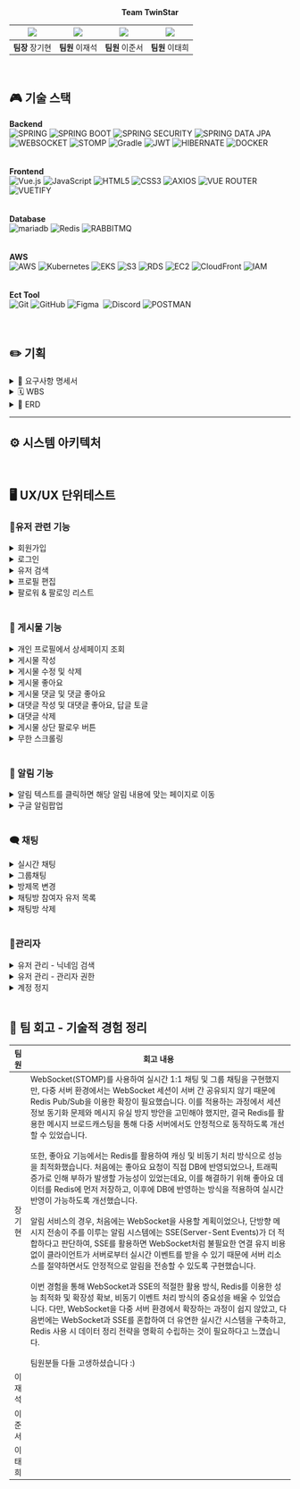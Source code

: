   <div style="text-align: center;">
  <strong>Team TwinStar</strong>
</div>

| <a href="https://github.com/ki-hyun-Jang"><img src="https://avatars.githubusercontent.com/u/185437523?v=4" width="220px" /></a> | <a href="https://github.com/leejaeseok-98"><img src="https://avatars.githubusercontent.com/u/185016962?v=4" width="220px" /></a> | <a href="https://github.com/LetsSeeTerrapin"><img src="https://avatars.githubusercontent.com/u/188145635?v=4" width="220px" /></a> | <a href="https://github.com/SWEETP0T4T0"><img src="https://avatars.githubusercontent.com/u/185882822?v=4" width="220px" /></a> |
| :---: | :---: | :---: | :---: |
| **팀장** 장기현 | **팀원** 이재석 | **팀원** 이준서 | **팀원** 이태희 |

<br>

## 🎮 기술 스택

**Backend**
<br>
![SPRING](https://img.shields.io/badge/Spring-6DB33F?style=for-the-badge&logo=Spring&logoColor=white)
![SPRING BOOT](https://img.shields.io/badge/Spring_Boot-6DB33F?style=for-the-badge&logo=Spring%20Boot&logoColor=white)
![SPRING SECURITY](https://img.shields.io/badge/Spring_Security-6DB33F?style=for-the-badge&logo=springsecurity&logoColor=white)
![SPRING DATA JPA](https://img.shields.io/badge/Spring_Data_JPA-6DB33F?style=for-the-badge&logo=Spring%20Boot&logoColor=white)
![WEBSOCKET](https://img.shields.io/badge/WebSocket-010101?style=for-the-badge&logo=socketdotio&logoColor=white)
![STOMP](https://img.shields.io/badge/STOMP-010101?style=for-the-badge)
![Gradle](https://img.shields.io/badge/Gradle-02303A?style=for-the-badge&logo=gradle&logoColor=white)
![JWT](https://img.shields.io/badge/JWT-000000?style=for-the-badge&logo=json-web-tokens&logoColor=white)
![HIBERNATE](https://img.shields.io/badge/Hibernate-59666C?style=for-the-badge&logo=hibernate&logoColor=white)
![DOCKER](https://img.shields.io/badge/Docker-2496ED?style=for-the-badge&logo=docker&logoColor=white)
<br>
<br>
<br>
**Frontend**
<br>
![Vue.js](https://img.shields.io/badge/vue.js-4FC08D?style=for-the-badge&logo=vue.js&logoColor=white)
![JavaScript](https://img.shields.io/badge/javascript-F7DF1E?style=for-the-badge&logo=javascript&logoColor=black)
![HTML5](https://img.shields.io/badge/html5-E34F26?style=for-the-badge&logo=html5&logoColor=white)
![CSS3](https://img.shields.io/badge/CSS3-1867C0?style=for-the-badge&logo=css3&logoColor=white)
![AXIOS](https://img.shields.io/badge/Axios-5A29E4?style=for-the-badge&logo=axios&logoColor=white)
![VUE ROUTER](https://img.shields.io/badge/Vue_Router-4FC08D?style=for-the-badge&logo=vue.js&logoColor=white)
![VUETIFY](https://img.shields.io/badge/Vuetify-1867C0?style=for-the-badge&logo=vuetify&logoColor=white)
<br>
<br>
<br>
**Database**
<br>
![mariadb](https://img.shields.io/badge/mariadb-003545?style=for-the-badge&logo=mariadb&logoColor=white)
![Redis](https://img.shields.io/badge/redis-%23DD0031.svg?style=for-the-badge&logo=redis&logoColor=white)
![RABBITMQ](https://img.shields.io/badge/RabbitMQ-FF6600?style=for-the-badge&logo=rabbitmq&logoColor=white)
<br>
<br>
<br>
**AWS**
<br>
![AWS](https://img.shields.io/badge/AWS-232F3E?style=for-the-badge&logo=amazon-aws&logoColor=white)
![Kubernetes](https://img.shields.io/badge/Kubernetes-326CE5?style=for-the-badge&logo=kubernetes&logoColor=white)
![EKS](https://img.shields.io/badge/Amazon%20EKS-FF9900?style=for-the-badge&logo=kubernetes&logoColor=white)
![S3](https://img.shields.io/badge/Amazon%20S3-569A31?style=for-the-badge&logo=amazon-s3&logoColor=white)
![RDS](https://img.shields.io/badge/Amazon%20RDS-527FFF?style=for-the-badge&logo=amazon-rds&logoColor=white)
![EC2](https://img.shields.io/badge/Amazon%20EC2-F38B00?style=for-the-badge&logo=amazon-ec2&logoColor=white)
![CloudFront](https://img.shields.io/badge/Amazon%20CloudFront-EC7211?style=for-the-badge&logo=cloudflare&logoColor=white)
![IAM](https://img.shields.io/badge/AWS%20IAM-FF4F8B?style=for-the-badge&logo=amazon-aws&logoColor=white)
<br>
<br>
<br>
**Ect Tool**
<br>
![Git](https://img.shields.io/badge/git-F05032?style=for-the-badge&logo=git&logoColor=white)
![GitHub](https://img.shields.io/badge/Github-181717?style=for-the-badge&logo=Github&logoColor=white)
![Figma](https://img.shields.io/badge/figma-%23F24E1E.svg?style=for-the-badge&logo=figma&logoColor=white)
&nbsp;![Discord](https://img.shields.io/badge/Discord-%235865F2.svg?style=for-the-badge&logo=discord&logoColor=white)
![POSTMAN](https://img.shields.io/badge/Postman-FF6C37?style=for-the-badge&logo=postman&logoColor=white)
<br>
<br>
<br>

## ✏️ 기획
<details>
<summary>📝 요구사항 명세서</summary>
  
| 화면 | 구현 기능 | 작성자 | 설명 |
|------|-----------|------------|----------------------------------------------------------------------------------------------------|
| 🟩 **로그인** | 회원가입 | 🔵 **장기현** | 아이디(필수), 비밀번호(필수), 성별(필수),<br> 닉네임 (중복검사, 필수) 입력 |
| 🟩 **로그인** | 자동 로그인 | 🔵 **장기현** | 이전에 로그인화면에서 자동로그인 팝업 체크 후 로그인할 경우,<br> 이후 자동 로그인이 가능하다. |
| 🟩 **로그인** | 이메일 중복 체크 | 🟡 **이재석** | 회원가입 시 이메일 중복 체크한다. |
| 🟦 **프로필** | 개인 프로필 입력 | 🟡 **이재석** | 닉네임(필수, 중복X 변경O),<br> 프로필사진(선택), 성별(필수) 입력 |
| 🟦 **프로필** | 프로필 사진 변경 가능 | 🟡 **이재석** | 프로필 사진은 jpg, jpeg, png 확장자만<br> 업로드 가능하며, 비울 수 있다. |
| 🟦 **프로필** | 팔로우/팔로워 | 🟠 **이준서** | 회원이 팔로우한 목록, 팔로워 목록을 볼 수 있으며,<br> 각자 인원수가 나타난다. |
| 🟦 **프로필** | 프로필 텍스트 변경 | 🟡 **이재석** | 프로필 내용을 변경할 수 있다. |
| 🟦 **프로필** | 계정 공개 범위 변경 | 🟡 **이재석** | 계정 공개 범위 변경 가능하다. |
| 🟦 **프로필** | 게시물 노출 | 🟡 **이재석** | 내가 올린 게시물들이 모여져 노출되어 있다. |
| 🟦 **프로필** | 게시물 로딩 | 🟡 **이재석** | 12개씩 보이며, 스크롤링할 때마다 추가적으로 로드된다. |
| 🟧 **게시글** | 게시글 작성 | 🔵 **장기현** | 사진, 동영상, 글을 작성할 수 있다.<br> 해시태그 및 맞팔로워 태그가 가능하다. |
| 🟧 **게시글** | 게시물 게시일 | 🔵 **장기현** | 게시글 작성 시 1일전, 일주일전,<br> 한 달전, 일년전과 같은 방식으로 나타난다. |
| 🟧 **게시글** | 게시물 범위 | 🔵 **장기현** | 게시자의 기준으로 게시물의 게시물 노출,<br> 댓글달기 범위 설정 가능 |
| 🟧 **게시글** | 게시글 수정 | 🔵 **장기현** | 게시글을 수정할 수 있으며,<br> 사진과 동영상은 수정 불가. 텍스트와 태그 수정 가능 |
| 🟧 **게시글** | 게시글 삭제 | 🔵 **장기현** | 게시글을 삭제할 수 있다. |
| 🟧 **게시글** | 게시글 좋아요 | 🔵 **장기현** | 게시글에 좋아요를 할 수 있으며,<br> 좋아요 숫자 및 누가 눌렀는지 확인 가능 |
| 🟧 **게시글** | 게시글 더보기 | 🔵 **장기현** | 게시글 내용이 길어지면<br> 더보기 버튼을 통해 전체 내용 확인 가능 |
| 🟧 **게시글** | 게시글 목록 | 🔵 **장기현** | 팔로우한 사람들의 게시물을<br> 게시일시 기준 오름차순으로 볼 수 있다. |
| 🟥 **댓글** | 댓글 작성 | 🔵 **장기현** | 게시글에는 댓글을 작성할 수 있으며<br> 맞팔로워는 태그가 가능하다. |
| 🟥 **댓글** | 댓글 게시일 | 🔵 **장기현** | 댓글 작성 시 1일전, 일주일전,<br> 한 달전, 일년전과 같은 방식으로 나타난다. |
| 🟥 **댓글** | 댓글 나열 | 🔵 **장기현** | 작성일 기준 오래된 순으로 나열된다. |
| 🟥 **댓글** | 댓글 수정 | 🔵 **장기현** | 댓글을 수정할 수 있다. |
| 🟥 **댓글** | 댓글 삭제 | 🔵 **장기현** | 댓글을 삭제할 수 있으며,<br> 삭제된 댓글입니다.로 표시된다. |
| 🟥 **댓글** | 댓글 좋아요 | 🔵 **장기현** | 댓글에 좋아요를 할 수 있으며,<br> 좋아요 숫자 및 누가 눌렀는지 확인 가능 |
| 🟪 **채팅** | 메시지 보내기 | 🔵 **장기현** | 유저는 다른 유저에게 메시지를 보낼 수 있다. |
| 🟪 **채팅** | 메시지 받기 | 🔵 **장기현** | 유저는 다른 유저에게 메시지를 받을 수 있다. |
| 🟪 **채팅** | 그룹채팅방 | 🔵 **장기현** | 그룹 채팅방을 개설하여<br> 여러 유저와 메시지를 주고받을 수 있다. |
| 🟪 **채팅** | 메시지 시각 | 🔵 **장기현** | 보내거나 받은 메시지의 시간을 알 수 있다. |
| 🟨 **이슈** | 팔로우 알림 | 🔵 **장기현** | 누군가 팔로우를 할 경우 알림이 온다. |
| 🟨 **이슈** | 댓글 작성 알림 | 🔵 **장기현** | 내 게시글에 댓글이 작성될 경우 알림이 온다. |
| 🟨 **이슈** | 대댓글 작성 알림 | 🔵 **장기현** | 내 댓글에 대댓글이 작성될 경우 알림이 온다. |
| 🟨 **이슈** | 좋아요 알림 | 🔵 **장기현** | 내 댓글 또는 게시글에 좋아요를 누르면 알림이 온다. |
| 🟦 **관리자** | 관리자 유저검색 | 🟡 **이재석** | 닉네임으로 유저 검색 가능 |
| 🟦 **관리자** | 유저 상세 조회 | 🟡 **이재석** | 유저의 정지일, 계정 삭제 여부 등의 상세 정보를 조회 |
| 🟦 **관리자** | 관리자 권한 부여 및 회수 | 🟡 **이재석** | 관리자가 유저에게<br> 관리자 권한 부여 및 회수 가능 |
| 🟦 **관리자** | 관리자 계정 정지 | 🟡 **이재석** | 계정 정지가 가능하며 정지 기간을 설정할 수 있음 |
| 🟩 **검색** | 닉네임 검색 | 🟡 **이재석** | 닉네임을 입력하면<br> 해당 유저와 비슷하거나 일치하는 유저를 검색 가능 |
| 🏿 **기타** | 유저 간 차단 | 🟡 **이재석** | 유저 A가 유저 B를 차단하면<br> 해당 게시물 및 댓글, 프로필을 볼 수 없음 |
| 🏿 **기타** | 팔로우 요청 | 🟠 **이준서** | 유저 간 팔로우 요청이 가능하다. |
| 🏿 **기타** | 회원탈퇴 | 🟡 **이재석** | 회원탈퇴 기능 |
</details>

<details>
<summary>🗓️ WBS</summary>
<br>

![WBS](https://github.com/user-attachments/assets/5508a623-ae54-42e9-b3d2-5313bfaf2a34)

</details>

<details>
<summary>📌 ERD</summary>
<br>

![ERD](erd.png)

</details>

---

## ⚙️ 시스템 아키텍처

<br>

## 🖥️ UX/UX 단위테스트
### 👤유저 관련 기능
<details>
<summary>회원가입</summary>

![회원가입](https://github.com/user-attachments/assets/eae27735-e877-428a-a33e-24897951d2cf)

- 이메일 형식 및 중복 이메일 검증
- 비밀번호 검증 및 비밀번호 재확인
- 닉네임 중복 검증

</details>

<details>
<summary>로그인</summary>

![로그인](https://github.com/user-attachments/assets/037eebea-78b8-4f68-bc5f-b5035dc4250a)

</details>

<details>
<summary>유저 검색</summary>

![유저검색](https://github.com/user-attachments/assets/b7be1a00-d3fe-4083-8b37-c214f52ff927)

- 유저검색 후 프로필 이동

</details>

<details>
<summary>프로필 편집</summary>

![프로필편집](https://github.com/user-attachments/assets/33dec13d-7d6e-48a7-a41a-cdb0a8cc39c9)

- 프로필사진 변경
- 프로필 텍스트 변경

</details>

<details>
<summary>팔로워 & 팔로잉 리스트</summary>

![팔로워,팔로잉 리스트](https://github.com/user-attachments/assets/03145e1a-ca3f-4d1f-b398-a46511ead980)

</details>
<br>

### 📝 게시물 기능
<details>
<summary>개인 프로필에서 상세페이지 조회</summary>

![프로필상세게시물](https://github.com/user-attachments/assets/ff40395f-e44b-418f-bc59-bf796ec79454)

- 개인 프로필 게시물 댓글 및 좋아요 수 보기
- 게시물 상세 조회

</details>

<details>
<summary>게시물 작성</summary>

![게시물작성](https://github.com/user-attachments/assets/95828249-189a-449b-a36c-3d47e973d67d)

- 파일 드래그앤드랍 가능
- 해시태그 입력
- 계정 공개범위 입력

</details>

<details>
<summary>게시물 수정 및 삭제</summary>

![게시물 수정 및 삭제](https://github.com/user-attachments/assets/c9a2930e-b62d-49cf-b0bf-734d917de771)

</details>

<details>
<summary>게시물 좋아요</summary>

![게시물 좋아요](https://github.com/user-attachments/assets/9aefbe68-bde7-4b0c-92ae-56f020d53693)

- 게시물 좋아요 기능
- 게시물 좋아요 리스트

</details>

<details>
<summary>게시물 댓글 및 댓글 좋아요</summary>

![댓글 및 댓글좋아요](https://github.com/user-attachments/assets/8c24552d-e3d0-46bc-9442-f43d8ba32e43)

- 댓글 작성
- 댓글 좋아요
- 댓글 좋아요 리스트

</details>

<details>
<summary>대댓글 작성 및 대댓글 좋아요, 답글 토글</summary>

![대댓글 작성 및 대댓글 좋아요, 답글 토글](https://github.com/user-attachments/assets/abc6d2d6-e4b1-40ad-835e-948727229e60)

</details>

<details>
<summary>대댓글 삭제</summary>

![대댓글 삭제](https://github.com/user-attachments/assets/4407d3c8-b591-4688-af0e-11035b714f32)

</details>

<details>
<summary>게시물 상단 팔로우 버튼</summary>

![게시물 팔로우](https://github.com/user-attachments/assets/70e0e8c1-5e99-46c0-836a-602623a234d4)

</details>

<details>
<summary>무한 스크롤링</summary>

무한 스크롤링을 통해 사용자 경험을 개선하고, 페이지네이션 없이 연속적으로 콘텐츠를 로드할 수 있습니다.

</details>
<br>

### 🔔 알림 기능
<details>
<summary>알림 텍스트를 클릭하면 해당 알림 내용에 맞는 페이지로 이동</summary>

![알림 이동](https://github.com/user-attachments/assets/eee1ad36-a9c3-4f85-a2b8-3584b30c88e3)

- 채팅
- 게시물 좋아요, 댓글 등
- 팔로우

</details>

<details>
<summary>구글 알림팝업</summary>

![알림창](https://github.com/user-attachments/assets/9ec0b076-f777-4d13-9070-96835a64d0c9)

</details>
<br>

### 🗨️ 채팅
<details>
<summary>실시간 채팅</summary>

![실시간 채팅](https://github.com/user-attachments/assets/a5a6a18f-9cf8-4d70-9ea6-29821df8abda)

</details>

<details>
<summary>그룹채팅</summary>

![그룹채팅](https://github.com/user-attachments/assets/58e0aa7f-a6c0-41cc-bc93-fcc3d076996c)

</details>

<details>
<summary>방제목 변경</summary>

![방제목변경](https://github.com/user-attachments/assets/1cdae7f4-a0af-4c7c-a3dd-6df6294abd69)

</details>

<details>
<summary>채팅방 참여자 유저 목록</summary>

![채팅방 참여자 유저 목록](https://github.com/user-attachments/assets/c4190bc6-ca47-4cf8-99c4-4d79fa6376ef)

</details>

<details>
<summary>채팅방 삭제</summary>

![채팅방삭제](https://github.com/user-attachments/assets/c49e2f5f-c93b-42fb-8e07-c21120fe9314)

</details>
<br>

### 🔧관리자
<details>
<summary>유저 관리 - 닉네임 검색</summary>

![닉네임검색](https://github.com/user-attachments/assets/5defbcf0-f5fe-47fa-99b0-6ef663111811)

</details>

<details>
<summary>유저 관리 - 관리자 권한</summary>

설명이 필요하면 여기에 추가하세요.

</details>

<details>
<summary>계정 정지</summary>

![계정정지](https://github.com/user-attachments/assets/485813ad-1c14-4ef2-b37e-5c37bbc2e5cb)

</details>
<br>

## 💬 팀 회고 - 기술적 경험 정리
|팀원|회고 내용|
|:---:|-|
|장기현| WebSocket(STOMP)를 사용하여 실시간 1:1 채팅 및 그룹 채팅을 구현했지만, 다중 서버 환경에서는 WebSocket 세션이 서버 간 공유되지 않기 때문에 Redis Pub/Sub을 이용한 확장이 필요했습니다. 이를 적용하는 과정에서 세션 정보 동기화 문제와 메시지 유실 방지 방안을 고민해야 했지만, 결국 Redis를 활용한 메시지 브로드캐스팅을 통해 다중 서버에서도 안정적으로 동작하도록 개선할 수 있었습니다.<br><br> 또한, 좋아요 기능에서는 Redis를 활용하여 캐싱 및 비동기 처리 방식으로 성능을 최적화했습니다. 처음에는 좋아요 요청이 직접 DB에 반영되었으나, 트래픽 증가로 인해 부하가 발생할 가능성이 있었는데요, 이를 해결하기 위해 좋아요 데이터를 Redis에 먼저 저장하고, 이후에 DB에 반영하는 방식을 적용하여 실시간 반영이 가능하도록 개선했습니다.<br><br> 알림 서비스의 경우, 처음에는 WebSocket을 사용할 계획이었으나, 단방향 메시지 전송이 주를 이루는 알림 시스템에는 SSE(Server-Sent Events)가 더 적합하다고 판단하여, SSE를 활용하면 WebSocket처럼 불필요한 연결 유지 비용 없이 클라이언트가 서버로부터 실시간 이벤트를 받을 수 있기 때문에 서버 리소스를 절약하면서도 안정적으로 알림을 전송할 수 있도록 구현했습니다.<br><br> 이번 경험을 통해 WebSocket과 SSE의 적절한 활용 방식, Redis를 이용한 성능 최적화 및 확장성 확보, 비동기 이벤트 처리 방식의 중요성을 배울 수 있었습니다. 다만, WebSocket을 다중 서버 환경에서 확장하는 과정이 쉽지 않았고, 다음번에는 WebSocket과 SSE를 혼합하여 더 유연한 실시간 시스템을 구축하고, Redis 사용 시 데이터 정리 전략을 명확히 수립하는 것이 필요하다고 느꼈습니다.<br><br> 팀원분들 다들 고생하셨습니다 :) |
|이재석|  |
|이준서|  |
|이태희|  |
